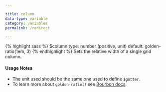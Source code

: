 ```yaml
---

title: column
data-type: variable
category: variables
permalink: /redirect

---
```


{% highlight sass %}
$column
  type: number (positive, unit)
  default: golden-ratio(1em, 3)
{% endhighlight %}
Sets the relative width of a single grid column.

#### Usage Notes

- The unit used should be the same one used to define `$gutter`.
- To learn more about `golden-ratio()` see [Bourbon docs](http://bourbon.io/docs/#golden-ratio).
